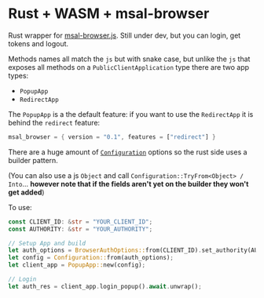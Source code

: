 # Rust + WASM + msal-browser
Rust wrapper for [msal-browser.js](https://github.com/AzureAD/microsoft-authentication-library-for-js). Still under dev, but you can login, get tokens and logout.

Methods names all match the `js` but with snake case, but unlike the `js` that exposes all methods on a `PublicClientApplication` type there are two app types:

- `PopupApp`
- `RedirectApp`

The `PopupApp` is a the default feature: if you want to use the `RedirectApp` it is behind the `redirect` feature:

```rust
msal_browser = { version = "0.1", features = ["redirect"] }
```

There are a huge amount of [`Configuration`](https://github.com/AzureAD/microsoft-authentication-library-for-js/blob/dev/lib/msal-browser/docs/configuration.md) options so the rust side uses a builder pattern. 

(You can also use a js `Object` and call `Configuration::TryFrom<Object> / Into`... **however note that if the fields aren't yet on the builder they won't get added**)

To use:


```rust
const CLIENT_ID: &str = "YOUR_CLIENT_ID";
const AUTHORITY: &str = "YOUR_AUTHORITY";

// Setup App and build
let auth_options = BrowserAuthOptions::from(CLIENT_ID).set_authority(AUTHORITY);
let config = Configuration::from(auth_options);
let client_app = PopupApp::new(config);

// Login
let auth_res = client_app.login_popup().await.unwrap();

```